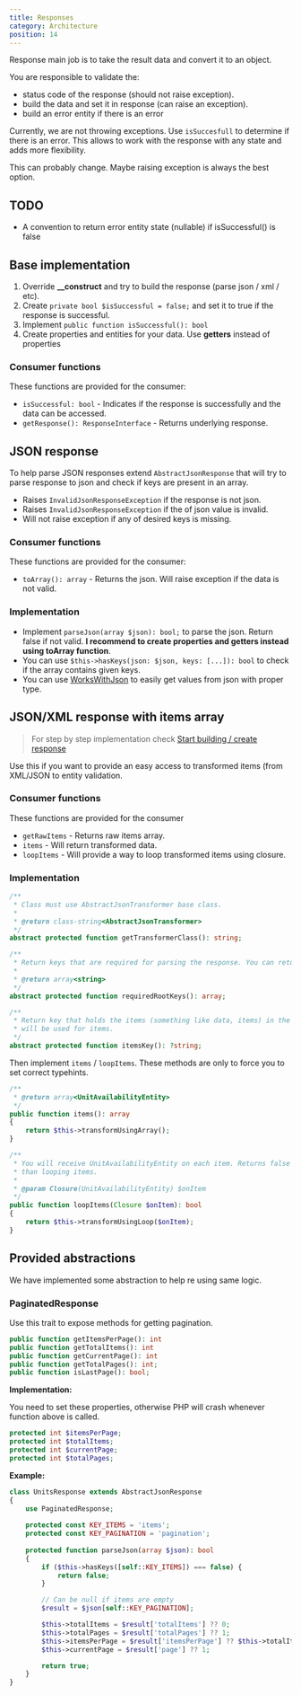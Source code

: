 ```yaml
---
title: Responses
category: Architecture
position: 14
---
```


Response main job is to take the result data and convert it to an object.

You are responsible to validate the:

- status code of the response (should not raise exception).
- build the data and set it in response (can raise an exception).
- build an error entity if there is an error

Currently, we are not throwing exceptions. Use `isSuccesfull` to determine if there is an error. This allows
to work with the response with any state and adds more flexibility.

<alert>

This can probably change. Maybe raising exception is always the best option.

</alert>

## TODO

- A convention to return error entity state (nullable) if isSuccessful() is false

## Base implementation

1. Override **__construct** and try to build the response (parse json / xml / etc).
2. Create `private bool $isSuccessful = false;` and set it to true if the response is successful.
3. Implement `public function isSuccessful(): bool`
4. Create properties and entities for your data. Use **getters** instead of properties

### Consumer functions

These functions are provided for the consumer:

- `isSuccessful: bool` - Indicates if the response is successfully and the data can be accessed.
- `getResponse(): ResponseInterface` - Returns underlying response.

## JSON response

To help parse JSON responses extend `AbstractJsonResponse` that will try to parse response to json and check if keys are
present in an array.

- Raises `InvalidJsonResponseException` if the response is not json.
- Raises `InvalidJsonResponseException` if the of json value is invalid.
- Will not raise exception if any of desired keys is missing.

### Consumer functions

These functions are provided for the consumer:

- `toArray(): array` - Returns the json. Will raise exception if the data is not valid.

### Implementation

- Implement `parseJson(array $json): bool;` to parse the json. Return false if not valid. **I recommend to create
  properties and getters instead using toArray function**.
- You can use `$this->hasKeys(json: $json, keys: [...]): bool` to check if the array contains given keys.
- You can use [WorksWithJson](/architecture/utils#workswithjson) to easily get values from json with proper type.

## JSON/XML response with items array

> For step by step implementation check  [Start building / create response](/start-building/create-response)

Use this if you want to provide an easy access to transformed items (from XML/JSON to entity
validation.

### Consumer functions

These functions are provided for the consumer

- `getRawItems` - Returns raw items array.
- `items` - Will return transformed data.
- `loopItems` - Will provide a way to loop transformed items using closure.

### Implementation

```php
/**
 * Class must use AbstractJsonTransformer base class.
 *
 * @return class-string<AbstractJsonTransformer>
 */
abstract protected function getTransformerClass(): string;

/**
 * Return keys that are required for parsing the response. You can return and empty data.
 *
 * @return array<string>
 */
abstract protected function requiredRootKeys(): array;

/**
 * Return key that holds the items (something like data, items) in the root json data. If you return null root json
 * will be used for items.
 */
abstract protected function itemsKey(): ?string;
```

Then implement `items` / `loopItems`. These methods are only to force you to set correct typehints.

```php
/**
 * @return array<UnitAvailabilityEntity>
 */
public function items(): array
{
    return $this->transformUsingArray();
}

/**
 * You will receive UnitAvailabilityEntity on each item. Returns false if items are empty. Faster
 * than looping items.
 *
 * @param Closure(UnitAvailabilityEntity) $onItem
 */
public function loopItems(Closure $onItem): bool
{
    return $this->transformUsingLoop($onItem);
}
```

## Provided abstractions

We have implemented some abstraction to help re using same logic.

### PaginatedResponse

Use this trait to expose methods for getting pagination.

```php
public function getItemsPerPage(): int
public function getTotalItems(): int
public function getCurrentPage(): int
public function getTotalPages(): int;
public function isLastPage(): bool;
```

**Implementation:**

You need to set these properties, otherwise PHP will crash whenever function above is called.

```php
protected int $itemsPerPage;
protected int $totalItems;
protected int $currentPage;
protected int $totalPages;
```

**Example:**

```php
class UnitsResponse extends AbstractJsonResponse
{
    use PaginatedResponse;
    
    protected const KEY_ITEMS = 'items';
    protected const KEY_PAGINATION = 'pagination';
    
    protected function parseJson(array $json): bool
    {
        if ($this->hasKeys([self::KEY_ITEMS]) === false) {
            return false;
        }

        // Can be null if items are empty
        $result = $json[self::KEY_PAGINATION];

        $this->totalItems = $result['totalItems'] ?? 0;
        $this->totalPages = $result['totalPages'] ?? 1;
        $this->itemsPerPage = $result['itemsPerPage'] ?? $this->totalItems;
        $this->currentPage = $result['page'] ?? 1;

        return true;
    }
}
```

